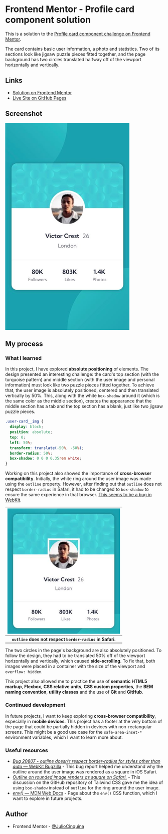 # Frontend Mentor - Profile card component solution

This is a solution to the [Profile card component challenge on Frontend Mentor](https://www.frontendmentor.io/challenges/profile-card-component-cfArpWshJ).

The card contains basic user information, a photo and statistics. Two of its sections look like jigsaw puzzle pieces fitted together, and the page background has two circles translated halfway off of the viewport horizontally and vertically.

## Links

- [Solution on Frontend Mentor](https://www.frontendmentor.io/solutions/profile-card-with-absolute-positioning-and-crossbrowser-compatibility-9j7Lz7PF7D)
- [Live Site on GitHub Pages](https://juliocinquina.github.io/fem-profile-card-component/)

## Screenshot

![web page with a turquoise background showing a card with a user picture, name, age, city, and their amount of followers, likes and photos.](./screenshot.jpeg)

## My process

### What I learned

In this project, I have explored **absolute positioning** of elements. The design presented an interesting challenge: the card's top section (with the turquoise pattern) and middle section (with the user image and personal information) must look like two puzzle pieces fitted together. To achieve that, the user image is absolutely positioned, centered and then translated vertically by 50%. This, along with the white `box-shadow` around it (which is the same color as the middle section), creates the appearance that the middle section has a tab and the top section has a blank, just like two jigsaw puzzle pieces.

```css
.user-card__img {
  display: block;
  position: absolute;
  top: 0;
  left: 50%;
  transform: translate(-50%, -50%);
  border-radius: 50%;
  box-shadow: 0 0 0 0.35rem white;
}
```

Working on this project also showed the importance of **cross-browser compatibility**. Initially, the white ring around the user image was made using the `outline` property. However, after finding out that `outline` does not respect `border-radius` in Safari, it had to be changed to `box-shadow` to ensure the same experience in that browser. [This seems to be a bug in WebKit](https://bugs.webkit.org/show_bug.cgi?id=20807).

| ![profile card with round user photo and a white square outline around it instead of a white ring](./screenshot-safari-square-outline.jpeg) |
| :-----------------------------------------------------------------------------------------------------------------------------------------: |
|                                          **`outline` does not respect `border-radius` in Safari.**                                          |

The two circles in the page's background are also absolutely positioned. To follow the design, they had to be translated 50% off of the viewport horizontally and vertically, which caused **side-scrolling**. To fix that, both images were placed in a container with the size of the viewport and `overflow: hidden`.

This project also allowed me to practice the use of **semantic HTML5 markup**, **Flexbox**, **CSS relative units**, **CSS custom properties**, the **BEM naming convention**, **utility classes** and the use of **Git** and **GitHub**.

### Continued development

In future projects, I want to keep exploring **cross-browser compatibility**, especially in **mobile devices**. This project has a footer at the very bottom of the page that could be partially hidden in devices with non-rectangular screens. This might be a good use case for the `safe-area-inset-*` environment variables, which I want to learn more about.

### Useful resources

- [_Bug 20807 - outline doesn't respect border-radius for styles other than auto_ — WebKit Bugzilla](https://bugs.webkit.org/show_bug.cgi?id=20807) - This bug report helped me understand why the outline around the user image was rendered as a square in iOS Safari.
- [_Outline on rounded image renders as square on Safari._](https://github.com/tailwindlabs/tailwindcss/discussions/7649) - This discussion on the GitHub repository of Tailwind CSS gave me the idea of using `box-shadow` instead of `outline` for the ring around the user image.
- [_env()_ — MDN Web Docs](https://www.example.com) - Page about the `env()` CSS function, which I want to explore in future projects.

## Author

- Frontend Mentor - [@JulioCinquina](https://www.frontendmentor.io/profile/JulioCinquina)
